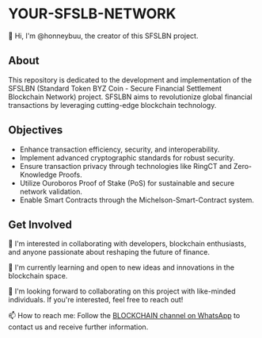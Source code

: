 # YOUR-SFSLB-NETWORK

👋 Hi, I'm @honneybuu, the creator of this SFSLBN project.

## About

This repository is dedicated to the development and implementation of the SFSLBN (Standard Token BYZ Coin - Secure Financial Settlement Blockchain Network) project. SFSLBN aims to revolutionize global financial transactions by leveraging cutting-edge blockchain technology.

## Objectives

- Enhance transaction efficiency, security, and interoperability.
- Implement advanced cryptographic standards for robust security.
- Ensure transaction privacy through technologies like RingCT and Zero-Knowledge Proofs.
- Utilize Ouroboros Proof of Stake (PoS) for sustainable and secure network validation.
- Enable Smart Contracts through the Michelson-Smart-Contract system.

## Get Involved

👀 I'm interested in collaborating with developers, blockchain enthusiasts, and anyone passionate about reshaping the future of finance.

🌱 I'm currently learning and open to new ideas and innovations in the blockchain space.

💞️ I'm looking forward to collaborating on this project with like-minded individuals. If you're interested, feel free to reach out!

📫 How to reach me: Follow the [BLOCKCHAIN channel on WhatsApp](https://whatsapp.com/channel/0029VaDdHPu8kyyU7iiSlA3L) to contact us and receive further information.

<!---
honneybuu/YOUR-SFSLB-NETWORK is a ✨ special ✨ repository because its `README.md` (this file) appears on your GitHub profile.
You can click the Preview link to take a look at your changes.
--->
